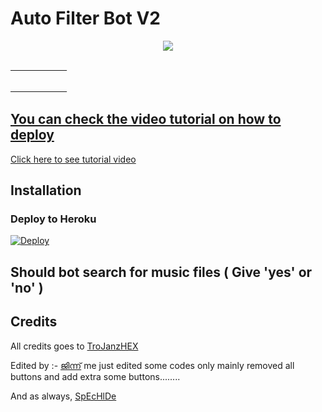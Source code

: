 # Auto Filter Bot V2

<p align="center">
  <a href="https://www.python.org">
    <img src="http://ForTheBadge.com/images/badges/made-with-python.svg">

  
  






ㅤㅤㅤㅤㅤㅤㅤ  

ㅤㅤㅤㅤㅤㅤㅤ  













## You can check the video tutorial on how to deploy

[Click here to see tutorial video](https://youtu.be/zum9AUlOgtQ)






## Installation

### Deploy to Heroku
[![Deploy](https://www.herokucdn.com/deploy/button.svg)](https://heroku.com/deploy?template=https://github.com/wafikhsalman/Auto-Filter-Bot-V2)





## Should bot search for music files ( Give 'yes' or 'no' )

## Credits

All credits goes to [TroJanzHEX](https://t.me/TroJanzHEX) 

Edited by :- [ജിന്ന്](https://t.me/JINN_OF_TG) me just edited some codes only mainly removed all buttons and add extra some buttons........

And as always, [SpEcHlDe](https://telegram.dog/SpEcHlDe)
